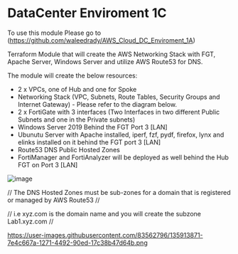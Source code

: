 # DataCenter Enviroment 1C

To use this module Please go to (https://github.com/waleedrady/AWS_Cloud_DC_Enviroment_1A)

Terraform Module that will create the AWS Networking Stack with FGT, Apache Server, Windows Server and utilize AWS Route53 for DNS. 

The module will create the below resources:

- 2 x VPCs, one of Hub and one for Spoke
- Networking Stack (VPC, Subnets, Route Tables, Security Groups and Internet Gateway) - Please refer to the diagram below.
- 2 x FortiGate with 3 interfaces (Two Interfaces in two different Public Subnets and one in the Private subnets)
- Windows Server 2019 Behind the FGT Port 3 [LAN]
- Ubunutu Server with Apache installed, iperf, fzf, pydf, firefox, lynx and elinks installed on it behind the FGT port 3 [LAN]
- Route53 DNS Public Hosted Zones
- FortiManager and FortiAnalyzer will be deployed as well behind the Hub FGT on Port 3 [LAN]


![image](https://user-images.githubusercontent.com/83562796/135950457-cdc97d4b-1069-4234-a827-3f131e50a0c1.png)


// The DNS Hosted Zones must be sub-zones for a domain that is registered or managed by AWS Route53 //

// i.e xyz.com is the domain name and you will create the subzone Lab1.xyz.com // 

https://user-images.githubusercontent.com/83562796/135913871-7e4c667a-1271-4492-90ed-17c38b47d64b.png
